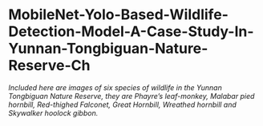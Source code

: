 # MobileNet-Yolo-Based-Wildlife-Detection-Model-A-Case-Study-In-Yunnan-Tongbiguan-Nature-Reserve-Ch

*Included here are images of six species of wildlife in the Yunnan Tongbiguan Nature Reserve, they are Phayre’s leaf-monkey, Malabar pied hornbill, Red-thighed Falconet, Great Hornbill, Wreathed hornbill and Skywalker hoolock gibbon.*
